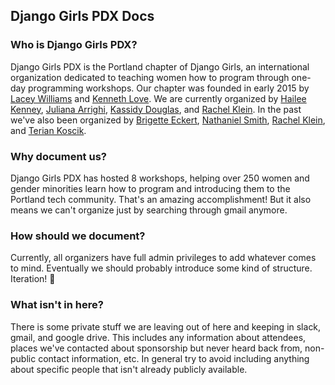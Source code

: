 ## Django Girls PDX Docs

### Who is Django Girls PDX?
Django Girls PDX is the Portland chapter of Django Girls, an international organization dedicated to teaching women how to program through one-day programming workshops. Our chapter was founded in early 2015 by [Lacey Williams](https://twitter.com/laceynwilliams) and [Kenneth Love](https://twitter.com/kennethlove). We are currently organized by [Hailee Kenney](https://twitter.com/HAIL_9000), [Juliana Arrighi](https://twitter.com/juleslearns), [Kassidy Douglas](https://twitter.com/kcmdouglas), and [Rachel Klein](https://twitter.com/rachelkleinpdx). In the past we've also been organized by [Brigette Eckert](https://twitter.com/Brigette_Eckert), [Nathaniel Smith](https://twitter.com/nate_smith), [Rachel Klein](https://twitter.com/rachelkleinpdx), and [Terian Koscik](https://twitter.com/spinecone).

### Why document us?
Django Girls PDX has hosted 8 workshops, helping over 250 women and gender minorities learn how to program and introducing them to the Portland tech community. That's an amazing accomplishment! But it also means we can't organize just by searching through gmail anymore.

### How should we document?
Currently, all organizers have full admin privileges to add whatever comes to mind. Eventually we should probably introduce some kind of structure. Iteration! :tada:

### What isn't in here?
There is some private stuff we are leaving out of here and keeping in slack, gmail, and google drive. This includes any information about attendees, places we've contacted about sponsorship but never heard back from, non-public contact information, etc. In general try to avoid including anything about specific people that isn't already publicly available.
